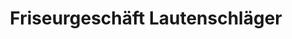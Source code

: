 ---
title: "Friseurgeschäft Lautenschläger"
url: /zeitz/friseurgeschaeft-lautenschlaeger/
shop: Friseur
---